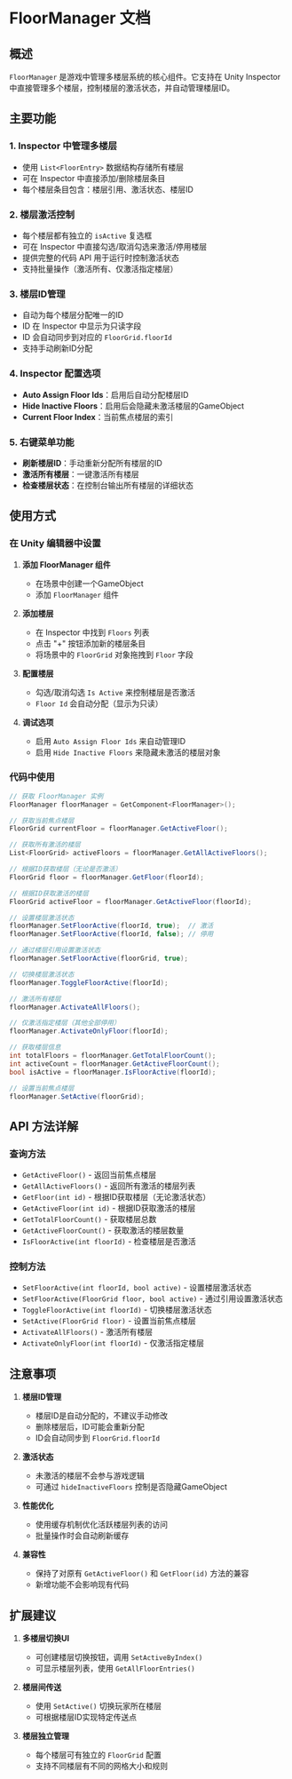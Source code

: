 # FloorManager 文档

## 概述
`FloorManager` 是游戏中管理多楼层系统的核心组件。它支持在 Unity Inspector 中直接管理多个楼层，控制楼层的激活状态，并自动管理楼层ID。

## 主要功能

### 1. Inspector 中管理多楼层
- 使用 `List<FloorEntry>` 数据结构存储所有楼层
- 可在 Inspector 中直接添加/删除楼层条目
- 每个楼层条目包含：楼层引用、激活状态、楼层ID

### 2. 楼层激活控制
- 每个楼层都有独立的 `isActive` 复选框
- 可在 Inspector 中直接勾选/取消勾选来激活/停用楼层
- 提供完整的代码 API 用于运行时控制激活状态
- 支持批量操作（激活所有、仅激活指定楼层）

### 3. 楼层ID管理
- 自动为每个楼层分配唯一的ID
- ID 在 Inspector 中显示为只读字段
- ID 会自动同步到对应的 `FloorGrid.floorId`
- 支持手动刷新ID分配

### 4. Inspector 配置选项
- **Auto Assign Floor Ids**：启用后自动分配楼层ID
- **Hide Inactive Floors**：启用后会隐藏未激活楼层的GameObject
- **Current Floor Index**：当前焦点楼层的索引

### 5. 右键菜单功能
- **刷新楼层ID**：手动重新分配所有楼层的ID
- **激活所有楼层**：一键激活所有楼层
- **检查楼层状态**：在控制台输出所有楼层的详细状态

## 使用方式

### 在 Unity 编辑器中设置

1. **添加 FloorManager 组件**
   - 在场景中创建一个GameObject
   - 添加 `FloorManager` 组件

2. **添加楼层**
   - 在 Inspector 中找到 `Floors` 列表
   - 点击 "+" 按钮添加新的楼层条目
   - 将场景中的 `FloorGrid` 对象拖拽到 `Floor` 字段

3. **配置楼层**
   - 勾选/取消勾选 `Is Active` 来控制楼层是否激活
   - `Floor Id` 会自动分配（显示为只读）

4. **调试选项**
   - 启用 `Auto Assign Floor Ids` 来自动管理ID
   - 启用 `Hide Inactive Floors` 来隐藏未激活的楼层对象

### 代码中使用

```csharp
// 获取 FloorManager 实例
FloorManager floorManager = GetComponent<FloorManager>();

// 获取当前焦点楼层
FloorGrid currentFloor = floorManager.GetActiveFloor();

// 获取所有激活的楼层
List<FloorGrid> activeFloors = floorManager.GetAllActiveFloors();

// 根据ID获取楼层（无论是否激活）
FloorGrid floor = floorManager.GetFloor(floorId);

// 根据ID获取激活的楼层
FloorGrid activeFloor = floorManager.GetActiveFloor(floorId);

// 设置楼层激活状态
floorManager.SetFloorActive(floorId, true);  // 激活
floorManager.SetFloorActive(floorId, false); // 停用

// 通过楼层引用设置激活状态
floorManager.SetFloorActive(floorGrid, true);

// 切换楼层激活状态
floorManager.ToggleFloorActive(floorId);

// 激活所有楼层
floorManager.ActivateAllFloors();

// 仅激活指定楼层（其他全部停用）
floorManager.ActivateOnlyFloor(floorId);

// 获取楼层信息
int totalFloors = floorManager.GetTotalFloorCount();
int activeCount = floorManager.GetActiveFloorCount();
bool isActive = floorManager.IsFloorActive(floorId);

// 设置当前焦点楼层
floorManager.SetActive(floorGrid);
```

## API 方法详解

### 查询方法
- `GetActiveFloor()` - 返回当前焦点楼层
- `GetAllActiveFloors()` - 返回所有激活的楼层列表
- `GetFloor(int id)` - 根据ID获取楼层（无论激活状态）
- `GetActiveFloor(int id)` - 根据ID获取激活的楼层
- `GetTotalFloorCount()` - 获取楼层总数
- `GetActiveFloorCount()` - 获取激活的楼层数量
- `IsFloorActive(int floorId)` - 检查楼层是否激活

### 控制方法
- `SetFloorActive(int floorId, bool active)` - 设置楼层激活状态
- `SetFloorActive(FloorGrid floor, bool active)` - 通过引用设置激活状态
- `ToggleFloorActive(int floorId)` - 切换楼层激活状态
- `SetActive(FloorGrid floor)` - 设置当前焦点楼层
- `ActivateAllFloors()` - 激活所有楼层
- `ActivateOnlyFloor(int floorId)` - 仅激活指定楼层

## 注意事项

1. **楼层ID管理**
   - 楼层ID是自动分配的，不建议手动修改
   - 删除楼层后，ID可能会重新分配
   - ID会自动同步到 `FloorGrid.floorId`

2. **激活状态**
   - 未激活的楼层不会参与游戏逻辑
   - 可通过 `hideInactiveFloors` 控制是否隐藏GameObject

3. **性能优化**
   - 使用缓存机制优化活跃楼层列表的访问
   - 批量操作时会自动刷新缓存

4. **兼容性**
   - 保持了对原有 `GetActiveFloor()` 和 `GetFloor(id)` 方法的兼容
   - 新增功能不会影响现有代码

## 扩展建议

1. **多楼层切换UI**
   - 可创建楼层切换按钮，调用 `SetActiveByIndex()`
   - 可显示楼层列表，使用 `GetAllFloorEntries()`

2. **楼层间传送**
   - 使用 `SetActive()` 切换玩家所在楼层
   - 可根据楼层ID实现特定传送点

3. **楼层独立管理**
   - 每个楼层可有独立的 `FloorGrid` 配置
   - 支持不同楼层有不同的网格大小和规则